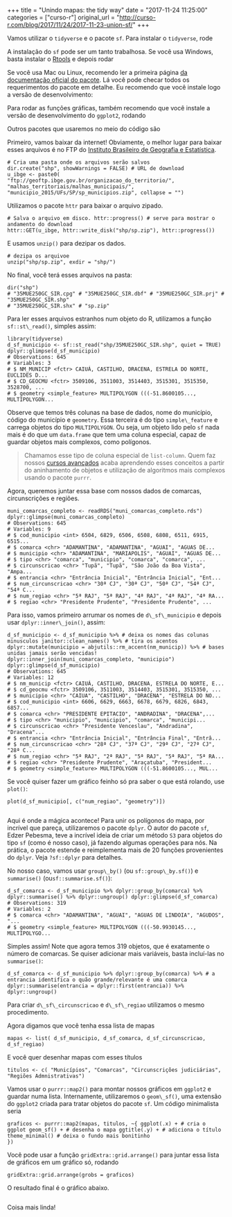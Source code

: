 +++
title = "Unindo mapas: the tidy way"
date = "2017-11-24 11:25:00"
categories = ["curso-r"]
original_url = "http://curso-r.com/blog/2017/11/24/2017-11-23-union-sf/"
+++

<p>
Vamos utilizar o <code>tidyverse</code> e o pacote <code>sf</code>. Para
instalar o <code>tidyverse</code>, rode
</p>
<p>
A instalação do <code>sf</code> pode ser um tanto trabalhosa. Se você
usa Windows, basta instalar o
<a href="https://cran.r-project.org/bin/windows/Rtools/">Rtools</a> e
depois rodar
</p>
<p>
Se você usa Mac ou Linux, recomendo ler a primeira página
<a href="https://r-spatial.github.io/sf/">da documentação oficial do
pacote</a>. Lá você pode checar todos os requerimentos do pacote em
detalhe. Eu recomendo que você instale logo a versão de desenvolvimento:
</p>
<p>
Para rodar as funções gráficas, também recomendo que você instale a
versão de desenvolvimento do <code>ggplot2</code>, rodando
</p>
<p>
Outros pacotes que usaremos no meio do código são
</p>
<p>
Primeiro, vamos baixar da internet! Obviamente, o melhor lugar para
baixar esses arquivos é no FTP do
<a href="ftp://geoftp.ibge.gov.br/organizacao_do_territorio/malhas_territoriais/">Instituto
Brasileiro de Geografia e Estatística</a>.
</p>
<pre class="r"><code># Cria uma pasta onde os arquivos ser&#xE3;o salvos
dir.create(&quot;shp&quot;, showWarnings = FALSE) # URL de download
u_ibge &lt;- paste0( &quot;ftp://geoftp.ibge.gov.br/organizacao_do_territorio/&quot;, &quot;malhas_territoriais/malhas_municipais/&quot;, &quot;municipio_2015/UFs/SP/sp_municipios.zip&quot;, collapse = &quot;&quot;)</code></pre>
<p>
Utilizamos o pacote <code>httr</code> para baixar o arquivo zipado.
</p>
<pre class="r"><code># Salva o arquivo em disco. httr::progress() # serve para mostrar o andamento do download
httr::GET(u_ibge, httr::write_disk(&quot;shp/sp.zip&quot;), httr::progress())
</code></pre>
<p>
E usamos <code>unzip()</code> para dezipar os dados.
</p>
<pre class="r"><code># dezipa os arquivoe
unzip(&quot;shp/sp.zip&quot;, exdir = &quot;shp/&quot;)</code></pre>
<p>
No final, você terá esses arquivos na pasta:
</p>
<pre class="r"><code>dir(&quot;shp&quot;)
# &quot;35MUE250GC_SIR.cpg&quot; # &quot;35MUE250GC_SIR.dbf&quot; # &quot;35MUE250GC_SIR.prj&quot; # &quot;35MUE250GC_SIR.shp&quot;
# &quot;35MUE250GC_SIR.shx&quot; # &quot;sp.zip&quot;</code></pre>
<p>
Para ler esses arquivos estranhos num objeto do R, utilizamos a função
<code>sf::st\_read()</code>, simples assim:
</p>
<pre class="r"><code>library(tidyverse)
d_sf_municipio &lt;- sf::st_read(&quot;shp/35MUE250GC_SIR.shp&quot;, quiet = TRUE)
dplyr::glimpse(d_sf_municipio)
# Observations: 645
# Variables: 3
# $ NM_MUNICIP &lt;fctr&gt; CAIU&#xC1;, CASTILHO, DRACENA, ESTRELA DO NORTE, EUCLIDES D...
# $ CD_GEOCMU &lt;fctr&gt; 3509106, 3511003, 3514403, 3515301, 3515350, 3528700, ...
# $ geometry &lt;simple_feature&gt; MULTIPOLYGON (((-51.8600105..., MULTIPOLYGON...</code></pre>
<p>
Observe que temos três colunas na base de dados, nome do município,
código do município e <code>geometry</code>. Essa terceira é do tipo
<code>simple\_feature</code> e carrega objetos do tipo
<code>MULTIPOLYGON</code>. Ou seja, um objeto lido pelo <code>sf</code>
nada mais é do que um <code>data.frame</code> que tem uma coluna
especial, capaz de guardar objetos mais complexos, como polígonos.
</p>
<blockquote>
<p>
Chamamos esse tipo de coluna especial de <code>list-column</code>. Quem
faz nossos <a href="http://curso-r.com/cursos/r4ds/">cursos
avançados</a> acaba aprendendo esses conceitos a partir do aninhamento
de objetos e utilização de algoritmos mais complexos usando o pacote
<code>purrr</code>.
</p>
</blockquote>
<p>
Agora, queremos juntar essa base com nossos dados de comarcas,
circunscrições e regiões.
</p>
<pre class="r"><code>muni_comarcas_completo &lt;- readRDS(&quot;muni_comarcas_completo.rds&quot;)
dplyr::glimpse(muni_comarcas_completo)
# Observations: 645
# Variables: 9
# $ cod_municipio &lt;int&gt; 6504, 6829, 6506, 6508, 6808, 6511, 6915, 6515...
# $ comarca &lt;chr&gt; &quot;ADAMANTINA&quot;, &quot;ADAMANTINA&quot;, &quot;AGUAI&quot;, &quot;AGUAS DE...
# $ municipio &lt;chr&gt; &quot;ADAMANTINA&quot;, &quot;MARIAPOLIS&quot;, &quot;AGUAI&quot;, &quot;AGUAS DE...
# $ tipo &lt;chr&gt; &quot;comarca&quot;, &quot;municipio&quot;, &quot;comarca&quot;, &quot;comarca&quot;, ...
# $ circunscricao &lt;chr&gt; &quot;Tup&#xE3;&quot;, &quot;Tup&#xE3;&quot;, &quot;S&#xE3;o Jo&#xE3;o da Boa Vista&quot;, &quot;Ampa...
# $ entrancia &lt;chr&gt; &quot;Entr&#xE2;ncia Inicial&quot;, &quot;Entr&#xE2;ncia Inicial&quot;, &quot;Ent...
# $ num_circunscricao &lt;chr&gt; &quot;30&#xAA; CJ&quot;, &quot;30&#xAA; CJ&quot;, &quot;50&#xAA; CJ&quot;, &quot;54&#xAA; CJ&quot;, &quot;54&#xAA; C...
# $ num_regiao &lt;chr&gt; &quot;5&#xAA; RAJ&quot;, &quot;5&#xAA; RAJ&quot;, &quot;4&#xAA; RAJ&quot;, &quot;4&#xAA; RAJ&quot;, &quot;4&#xAA; RA...
# $ regiao &lt;chr&gt; &quot;Presidente Prudente&quot;, &quot;Presidente Prudente&quot;, ...</code></pre>
<p>
Para isso, vamos primeiro arrumar os nomes de
<code>d\_sf\_municipio</code> e depois usar
<code>dplyr::inner\_join()</code>, assim:
</p>
<pre class="r"><code>d_sf_municipio &lt;- d_sf_municipio %&gt;% # deixa os nomes das colunas minusculos janitor::clean_names() %&gt;% # tira os acentos dplyr::mutate(municipio = abjutils::rm_accent(nm_municip)) %&gt;% # bases unidas jamais ser&#xE3;o vencidas! dplyr::inner_join(muni_comarcas_completo, &quot;municipio&quot;) dplyr::glimpse(d_sf_municipio)
# Observations: 645
# Variables: 12
# $ nm_municip &lt;fctr&gt; CAIU&#xC1;, CASTILHO, DRACENA, ESTRELA DO NORTE, E...
# $ cd_geocmu &lt;fctr&gt; 3509106, 3511003, 3514403, 3515301, 3515350, ...
# $ municipio &lt;chr&gt; &quot;CAIUA&quot;, &quot;CASTILHO&quot;, &quot;DRACENA&quot;, &quot;ESTRELA DO NO...
# $ cod_municipio &lt;int&gt; 6606, 6629, 6663, 6678, 6679, 6826, 6843, 6857...
# $ comarca &lt;chr&gt; &quot;PRESIDENTE EPITACIO&quot;, &quot;ANDRADINA&quot;, &quot;DRACENA&quot;,...
# $ tipo &lt;chr&gt; &quot;municipio&quot;, &quot;municipio&quot;, &quot;comarca&quot;, &quot;municipi...
# $ circunscricao &lt;chr&gt; &quot;Presidente Venceslau&quot;, &quot;Andradina&quot;, &quot;Dracena&quot;...
# $ entrancia &lt;chr&gt; &quot;Entr&#xE2;ncia Inicial&quot;, &quot;Entr&#xE2;ncia Final&quot;, &quot;Entr&#xE2;...
# $ num_circunscricao &lt;chr&gt; &quot;28&#xAA; CJ&quot;, &quot;37&#xAA; CJ&quot;, &quot;29&#xAA; CJ&quot;, &quot;27&#xAA; CJ&quot;, &quot;28&#xAA; C...
# $ num_regiao &lt;chr&gt; &quot;5&#xAA; RAJ&quot;, &quot;2&#xAA; RAJ&quot;, &quot;5&#xAA; RAJ&quot;, &quot;5&#xAA; RAJ&quot;, &quot;5&#xAA; RA...
# $ regiao &lt;chr&gt; &quot;Presidente Prudente&quot;, &quot;Ara&#xE7;atuba&quot;, &quot;President...
# $ geometry &lt;simple_feature&gt; MULTIPOLYGON (((-51.8600105..., MUL...</code></pre>
<p>
Se você quiser fazer um gráfico feinho só pra saber o que está rolando,
use <code>plot()</code>:
</p>
<pre class="r"><code>plot(d_sf_municipio[, c(&quot;num_regiao&quot;, &quot;geometry&quot;)])</code></pre>
<img src="http://curso-r.com/blog/img/sf_blog01.png" alt="">

<p>
Aqui é onde a mágica acontece! Para unir os polígonos do mapa, por
incrível que pareça, utilizaremos o pacote <code>dplyr</code>. O autor
do pacote <code>sf</code>, Edzer Pebesma, teve a incrível ideia de criar
um método <code>S3</code> para objetos do tipo <code>sf</code> (como é
nosso caso), já fazendo algumas operações para nós. Na prática, o pacote
estende e reimplementa mais de 20 funções provenientes do
<code>dplyr</code>. Veja <code>?sf::dplyr</code> para detalhes.
</p>
<p>
No nosso caso, vamos usar <code>group\_by()</code> (ou
<code>sf::group\_by.sf()</code>) e <code>summarise()</code>
(ou<code>sf::summarise.sf()</code>):
</p>
<pre class="r"><code>d_sf_comarca &lt;- d_sf_municipio %&gt;% dplyr::group_by(comarca) %&gt;% dplyr::summarise() %&gt;% dplyr::ungroup() dplyr::glimpse(d_sf_comarca)
# Observations: 319
# Variables: 2
# $ comarca &lt;chr&gt; &quot;ADAMANTINA&quot;, &quot;AGUAI&quot;, &quot;AGUAS DE LINDOIA&quot;, &quot;AGUDOS&quot;, &quot;...
# $ geometry &lt;simple_feature&gt; MULTIPOLYGON (((-50.9930145..., MULTIPOLYGO...</code></pre>
<p>
Simples assim! Note que agora temos 319 objetos, que é exatamente o
número de comarcas. Se quiser adicionar mais variáveis, basta incluí-las
no <code>summarise()</code>:
</p>
<pre class="r"><code>d_sf_comarca &lt;- d_sf_municipio %&gt;% dplyr::group_by(comarca) %&gt;% # a entrancia identifica o qu&#xE3;o grande/relevante &#xE9; uma comarca dplyr::summarise(entrancia = dplyr::first(entrancia)) %&gt;% dplyr::ungroup()</code></pre>
<p>
Para criar <code>d\_sf\_circunscricao</code> e
<code>d\_sf\_regiao</code> utilizamos o mesmo procedimento.
</p>

<p>
Agora digamos que você tenha essa lista de mapas
</p>
<pre class="r"><code>mapas &lt;- list( d_sf_municipio, d_sf_comarca, d_sf_circunscricao, d_sf_regiao)</code></pre>
<p>
E você quer desenhar mapas com esses títulos
</p>
<pre class="r"><code>titulos &lt;- c( &quot;Munic&#xED;pios&quot;, &quot;Comarcas&quot;, &quot;Circunscri&#xE7;&#xF5;es judici&#xE1;rias&quot;, &quot;Regi&#xF5;es Admnistrativas&quot;)</code></pre>
<p>
Vamos usar o <code>purrr::map2()</code> para montar nossos gráficos em
<code>ggplot2</code> e guardar numa lista. Internamente, utilizaremos o
<code>geom\_sf()</code>, uma extensão do <code>ggplot2</code> criada
para tratar objetos do pacote <code>sf</code>. Um código minimalista
seria
</p>
<pre class="r"><code>graficos &lt;- purrr::map2(mapas, titulos, ~{ ggplot(.x) + # cria o ggplot geom_sf() + # desenha o mapa ggtitle(.y) + # adiciona o t&#xED;tulo theme_minimal() # deixa o fundo mais bonitinho
})</code></pre>
<p>
Você pode usar a função <code>gridExtra::grid.arrange()</code> para
juntar essa lista de gráficos em um gráfico só, rodando
</p>
<pre class="r"><code>gridExtra::grid.arrange(grobs = graficos)</code></pre>
<p>
O resultado final é o gráfico abaixo.
</p>
<img src="http://curso-r.com/blog/img/sf_blog02.png" alt="">

<p>
Coisa mais linda!
</p>

